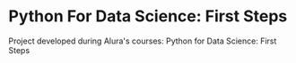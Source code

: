 # Python For Data Science: First Steps
Project developed during Alura's courses: Python for Data Science: First Steps

